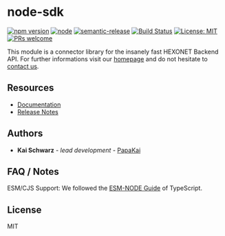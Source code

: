 # node-sdk

[![npm version](https://img.shields.io/npm/v/@hexonet/ispapi-apiconnector.svg?style=flat)](https://www.npmjs.com/package/@hexonet/ispapi-apiconnector)
[![node](https://img.shields.io/node/v/@hexonet/ispapi-apiconnector.svg)](https://www.npmjs.com/package/@hexonet/ispapi-apiconnector)
[![semantic-release](https://img.shields.io/badge/%20%20%F0%9F%93%A6%F0%9F%9A%80-semantic--release-e10079.svg)](https://github.com/semantic-release/semantic-release)
[![Build Status](https://github.com/hexonet/node-sdk/workflows/Release/badge.svg?branch=master)](https://github.com/hexonet/node-sdk/workflows/Release/badge.svg?branch=master)
[![License: MIT](https://img.shields.io/badge/License-MIT-blue.svg)](https://opensource.org/licenses/MIT)
[![PRs welcome](https://img.shields.io/badge/PRs-welcome-brightgreen.svg)](https://github.com/hexonet/node-sdk/blob/master/CONTRIBUTING.md)

This module is a connector library for the insanely fast HEXONET Backend API. For further informations visit our [homepage](https://www.hexonet.net) and do not hesitate to [contact us](https://www.hexonet.net/contact).

## Resources

- [Documentation](https://centralnic-reseller.github.io/centralnic-reseller/docs/hexonet/sdks/nodejs-sdk/)
- [Release Notes](https://github.com/hexonet/node-sdk/releases)

## Authors

- **Kai Schwarz** - _lead development_ - [PapaKai](https://github.com/papakai)

## FAQ / Notes

ESM/CJS Support: We followed the [ESM-NODE Guide](https://www.typescriptlang.org/docs/handbook/esm-node.html) of TypeScript.

## License

MIT
